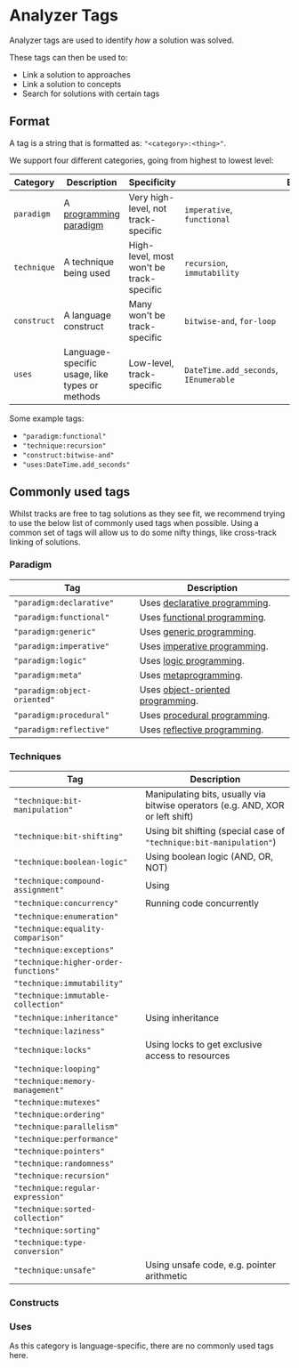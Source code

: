 # Analyzer Tags

Analyzer tags are used to identify _how_ a solution was solved.

These tags can then be used to:

- Link a solution to approaches
- Link a solution to concepts
- Search for solutions with certain tags

## Format

A tag is a string that is formatted as: `"<category>:<thing>"`.

We support four different categories, going from highest to lowest level:

| Category    | Description                                     | Specificity                              |                                       | Examples |
| ----------- | ----------------------------------------------- | ---------------------------------------- | ------------------------------------- | -------- |
| `paradigm`  | A [programming paradigm][programming-paradigms] | Very high-level, not track-specific      | `imperative`, `functional`            |
| `technique` | A technique being used                          | High-level, most won't be track-specific | `recursion`, `immutability`           |
| `construct` | A language construct                            | Many won't be track-specific             | `bitwise-and`, `for-loop`             |
| `uses`      | Language-specific usage, like types or methods  | Low-level, track-specific                | `DateTime.add_seconds`, `IEnumerable` |

Some example tags:

- `"paradigm:functional"`
- `"technique:recursion"`
- `"construct:bitwise-and"`
- `"uses:DateTime.add_seconds"`

## Commonly used tags

Whilst tracks are free to tag solutions as they see fit, we recommend trying to use the below list of commonly used tags when possible.
Using a common set of tags will allow us to do some nifty things, like cross-track linking of solutions.

### Paradigm

| Tag                          | Description                                                      |
| ---------------------------- | ---------------------------------------------------------------- |
| `"paradigm:declarative"`     | Uses [declarative programming][declarative-programming].         |
| `"paradigm:functional"`      | Uses [functional programming][functional-programming].           |
| `"paradigm:generic"`         | Uses [generic programming][generic-programming].                 |
| `"paradigm:imperative"`      | Uses [imperative programming][imperative-programming].           |
| `"paradigm:logic"`           | Uses [logic programming][logic-programming].                     |
| `"paradigm:meta"`            | Uses [metaprogramming][metaprogramming].                         |
| `"paradigm:object-oriented"` | Uses [object-oriented programming][object-oriented-programming]. |
| `"paradigm:procedural"`      | Uses [procedural programming][procedural-programming].           |
| `"paradigm:reflective"`      | Uses [reflective programming][reflective-programming].           |

### Techniques

| Tag                                  | Description                                                                    |
| ------------------------------------ | ------------------------------------------------------------------------------ |
| `"technique:bit-manipulation"`       | Manipulating bits, usually via bitwise operators (e.g. AND, XOR or left shift) |
| `"technique:bit-shifting"`           | Using bit shifting (special case of `"technique:bit-manipulation"`)            |
| `"technique:boolean-logic"`          | Using boolean logic (AND, OR, NOT)                                             |
| `"technique:compound-assignment"`    | Using                                                                          |
| `"technique:concurrency"`            | Running code concurrently                                                      |
| `"technique:enumeration"`            |                                                                                |
| `"technique:equality-comparison"`    |                                                                                |
| `"technique:exceptions"`             |                                                                                |
| `"technique:higher-order-functions"` |                                                                                |
| `"technique:immutability"`           |                                                                                |
| `"technique:immutable-collection"`   |                                                                                |
| `"technique:inheritance"`            | Using inheritance                                                              |
| `"technique:laziness"`               |                                                                                |
| `"technique:locks"`                  | Using locks to get exclusive access to resources                               |
| `"technique:looping"`                |                                                                                |
| `"technique:memory-management"`      |                                                                                |
| `"technique:mutexes"`                |                                                                                |
| `"technique:ordering"`               |                                                                                |
| `"technique:parallelism"`            |                                                                                |
| `"technique:performance"`            |                                                                                |
| `"technique:pointers"`               |                                                                                |
| `"technique:randomness"`             |                                                                                |
| `"technique:recursion"`              |                                                                                |
| `"technique:regular-expression"`     |                                                                                |
| `"technique:sorted-collection"`      |                                                                                |
| `"technique:sorting"`                |                                                                                |
| `"technique:type-conversion"`        |                                                                                |
| `"technique:unsafe"`                 | Using unsafe code, e.g. pointer arithmetic                                     |

### Constructs

### Uses

As this category is language-specific, there are no commonly used tags here.

[declarative-programming]: https://en.wikipedia.org/wiki/Declarative_programming
[logic-programming]: https://en.wikipedia.org/wiki/Logic_programming
[object-oriented-programming]: https://en.wikipedia.org/wiki/Object-oriented_programming
[reflective-programming]: https://en.wikipedia.org/wiki/Reflective_programming
[metaprogramming]: https://en.wikipedia.org/wiki/Metaprogramming
[generic-programming]: https://en.wikipedia.org/wiki/Generic_programming
[imperative-programming]: https://en.wikipedia.org/wiki/Imperative_programming
[functional-programming]: https://en.wikipedia.org/wiki/Functional_programming
[procedural-programming]: https://en.wikipedia.org/wiki/Procedural_programming
[programming-paradigms]: https://en.wikipedia.org/wiki/Programming_paradigm
